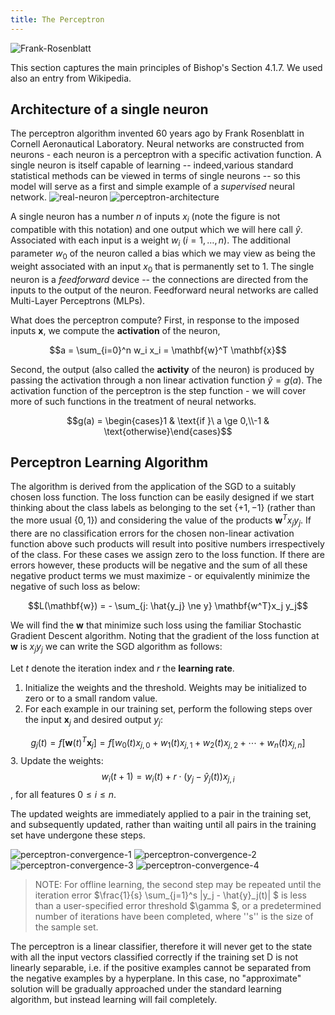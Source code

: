 ```yaml
---
title: The Perceptron
---
```


![Frank-Rosenblatt](images/frankrosenblatt.png)

This section captures the main principles of Bishop's Section 4.1.7. We used also an entry from Wikipedia.

## Architecture of a single neuron
The perceptron algorithm invented 60 years ago by Frank Rosenblatt in Cornell Aeronautical Laboratory. Neural networks are constructed from neurons - each neuron is a perceptron with a specific activation function.  A single neuron is itself capable of learning -- indeed,various standard statistical methods can be viewed in terms of single neurons -- so this model will serve as a first and simple example of a *supervised* neural network.
![real-neuron](images/real-neuron.png)
![perceptron-architecture](images/perceptron-architecture.png)

A single neuron has a number $n$ of  inputs $x_i$ (note the figure is not compatible with this notation) and one output which we will here call $\hat{y}$. Associated with each input is a weight $w_i$ ($i = 1 ,\ldots, n$). The additional parameter $w_0$ of the neuron called a bias which we may view as being the weight associated with an input $x_0$ that is permanently set to 1. The single neuron is a *feedforward* device -- the connections 
are directed from the inputs to the output of the neuron.  Feedforward neural networks are called Multi-Layer Perceptrons (MLPs). 

What does the perceptron compute? First, in response to the imposed inputs  $\mathbf{x}$, we compute the **activation** of the neuron, 

$$a = \sum_{i=0}^n w_i x_i  = \mathbf{w}^T \mathbf{x}$$

Second, the output (also  called the **activity** of the neuron)  is produced by passing the activation through a non linear activation function $\hat{y} = g(a)$. The activation function of the perceptron is the step function - we will cover more of such functions in the treatment of neural networks.

$$g(a) = \begin{cases}1 & \text{if }\ a \ge 0,\\-1 & \text{otherwise}\end{cases}$$

## Perceptron Learning Algorithm
The algorithm is derived from the application of the SGD to a suitably chosen loss function. The loss function can be easily designed if we start thinking about the class labels as belonging to the set $\{+1,-1\}$ (rather than the more usual $\{0,1\}$) and considering the value of the products
$\mathbf{w}^T x_j y_j$. If there are no classification errors for the chosen non-linear activation function above such products will result into positive numbers irrespectively of the class. For these cases we assign zero to the loss function. If there are errors however, these products will be negative and the sum of all these negative product terms we must maximize - or equivalently minimize the negative of such loss as below:

$$L(\mathbf{w}) = - \sum_{j: \hat{y_j} \ne y} \mathbf{w^T}x_j y_j$$

We will find the $\mathbf{w}$ that minimize such loss using the familiar Stochastic Gradient Descent algorithm.  Noting that the gradient of the loss function at $\mathbf{w}$ is $x_j y_j$ we can write the SGD algorithm as follows:

Let $t$ denote the iteration index and $r$ the **learning rate**.

1. Initialize the weights and the threshold. Weights may be initialized to zero or to a small random value. 
2. For each example in our training set, perform the following steps over the input $\mathbf{x}_j$ and desired output $y_j$:

$$
g_j(t) = f[\mathbf{w}(t)^T\mathbf{x}_j] = f[w_0(t)x_{j,0} + w_1(t)x_{j,1} + w_2(t)x_{j,2} + \dotsb + w_n(t)x_{j,n}]
$$
3. Update the weights:
$$w_i(t+1) = w_i(t) + r\cdot(y_j - \hat{y}_j(t)) x_{j,i}$$, for all features $0 \leq i \leq n$.

The updated weights are immediately applied to a pair in the training set, and subsequently updated, rather than waiting until all pairs in the training set have undergone these steps.

![perceptron-convergence-1](images/Figure4.7a.png)
![perceptron-convergence-2](images/Figure4.7b.png)
![perceptron-convergence-3](images/Figure4.7c.png)
![perceptron-convergence-4](images/Figure4.7d.png)

> NOTE: For offline learning, the second step may be repeated until the iteration error $\frac{1}{s} \sum_{j=1}^s |y_j - \hat{y}_j(t)| $ is less than a user-specified error threshold $\gamma $, or a predetermined number of iterations have been completed, where ''s'' is the size of the sample set.

The perceptron is a linear classifier, therefore it will never get to the state with all the input vectors classified correctly if the training set D is not linearly separable, i.e. if the positive examples cannot be separated from the negative examples by a hyperplane. In this case, no "approximate" solution will be gradually approached under the standard learning algorithm, but instead learning will fail completely. 